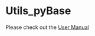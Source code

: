# Utils_pyBase
Please check out the [User Manual](https://github.geo.conti.de/pages/ADAS/VSP_pyBase/)
